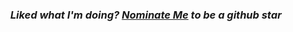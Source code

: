 <!--

<div align="center"> 
  <cite> <b> “Go 'till a Failure or a be a Failure” </b> </cite> <br>
  — <i>somebody</i>
</div>

-->

<div align="center"> 
<!--   <h2> <i> #FreeBassel </i> </h3> <br> -->
  <h3><i> Liked what I'm doing? <a href="https://stars.github.com/nominate/">Nominate Me</a> to be a github star </i></b>
</div>

